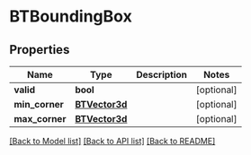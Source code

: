 # BTBoundingBox

## Properties
Name | Type | Description | Notes
------------ | ------------- | ------------- | -------------
**valid** | **bool** |  | [optional] 
**min_corner** | [**BTVector3d**](BTVector3d.md) |  | [optional] 
**max_corner** | [**BTVector3d**](BTVector3d.md) |  | [optional] 

[[Back to Model list]](../README.md#documentation-for-models) [[Back to API list]](../README.md#documentation-for-api-endpoints) [[Back to README]](../README.md)


